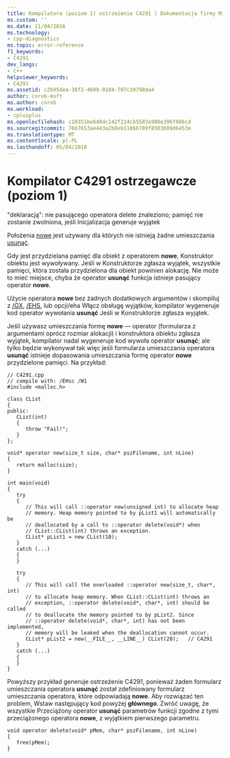 ```yaml
---
title: Kompilatora (poziom 1) ostrzeżenie C4291 | Dokumentacja firmy Microsoft
ms.custom: ''
ms.date: 11/04/2016
ms.technology:
- cpp-diagnostics
ms.topic: error-reference
f1_keywords:
- C4291
dev_langs:
- C++
helpviewer_keywords:
- C4291
ms.assetid: c2b95dea-38f2-4609-9104-707c30798da4
author: corob-msft
ms.author: corob
ms.workload:
- cplusplus
ms.openlocfilehash: c10351be640dc142f224cb5583a980e396f086cd
ms.sourcegitcommit: 76b7653ae443a2b8eb1186b789f8503609d6453e
ms.translationtype: MT
ms.contentlocale: pl-PL
ms.lasthandoff: 05/04/2018
---
```

# <a name="compiler-warning-level-1-c4291"></a>Kompilator C4291 ostrzegawcze (poziom 1)
"deklaracją": nie pasującego operatora delete znaleziono; pamięć nie zostanie zwolniona, jeśli Inicjalizacja generuje wyjątek  
  
 Położenia [nowe](../../cpp/new-operator-cpp.md) jest używany dla których nie istnieją żadne umieszczania [usunąć](../../cpp/delete-operator-cpp.md).  
  
 Gdy jest przydzielana pamięć dla obiekt z operatorem **nowe**, Konstruktor obiektu jest wywoływany. Jeśli w Konstruktorze zgłasza wyjątek, wszystkie pamięci, która została przydzielona dla obiekt powinien alokację. Nie może to mieć miejsce, chyba że operator **usunąć** funkcja istnieje pasujący operator **nowe**.  
  
 Użycie operatora **nowe** bez żadnych dodatkowych argumentów i skompiluj z [/GX](../../build/reference/gx-enable-exception-handling.md), [/EHS](../../build/reference/eh-exception-handling-model.md), lub opcji/eha Włącz obsługę wyjątków, kompilator wygeneruje kod operator wywołania **usunąć** Jeśli w Konstruktorze zgłasza wyjątek.  
  
 Jeśli używasz umieszczania formę **nowe** — operator (formularza z argumentami oprócz rozmiar alokacji) i konstruktora obiektu zgłasza wyjątek, kompilator nadal wygeneruje kod wywoła operator **usunąć**; ale tylko będzie wykonywał tak więc jeśli formularza umieszczania operatora **usunąć** istnieje dopasowania umieszczania formę operator **nowe** przydzielone pamięci. Na przykład:  
  
```  
// C4291.cpp  
// compile with: /EHsc /W1  
#include <malloc.h>  
  
class CList  
{  
public:  
   CList(int)  
   {  
      throw "Fail!";  
   }  
};  
  
void* operator new(size_t size, char* pszFilename, int nLine)  
{  
   return malloc(size);  
}  
  
int main(void)  
{  
   try  
   {  
      // This will call ::operator new(unsigned int) to allocate heap  
      // memory. Heap memory pointed to by pList1 will automatically be  
      // deallocated by a call to ::operator delete(void*) when  
      // CList::CList(int) throws an exception.  
      CList* pList1 = new CList(10);  
   }  
   catch (...)  
   {  
   }  
  
   try  
   {  
      // This will call the overloaded ::operator new(size_t, char*, int)  
      // to allocate heap memory. When CList::CList(int) throws an  
      // exception, ::operator delete(void*, char*, int) should be called  
      // to deallocate the memory pointed to by pList2. Since  
      // ::operator delete(void*, char*, int) has not been implemented,  
      // memory will be leaked when the deallocation cannot occur.  
      CList* pList2 = new(__FILE__, __LINE__) CList(20);   // C4291  
   }  
   catch (...)  
   {  
   }  
}  
```  
  
 Powyższy przykład generuje ostrzeżenie C4291, ponieważ żaden formularz umieszczania operatora **usunąć** został zdefiniowany formularz umieszczania operatora, które odpowiadają **nowe**. Aby rozwiązać ten problem, Wstaw następujący kod powyżej **głównego**. Zwróć uwagę, że wszystkie Przeciążony operator **usunąć** parametrów funkcji zgodne z tymi przeciążonego operatora **nowe**, z wyjątkiem pierwszego parametru.  
  
```  
void operator delete(void* pMem, char* pszFilename, int nLine)  
{  
   free(pMem);  
}  
```